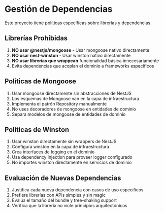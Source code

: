 # Gestión de Dependencias

Este proyecto tiene políticas específicas sobre librerías y dependencias.

## Librerías Prohibidas
1. **NO usar @nestjs/mongoose** - Usar mongoose nativo directamente
2. **NO usar nest-winston** - Usar winston nativo directamente
3. **NO usar librerías que wrappean** funcionalidad básica innecesariamente
4. Evita dependencias que acoplan el dominio a frameworks específicos

## Políticas de Mongoose
1. Usar mongoose directamente sin abstracciones de NestJS
2. Los esquemas de Mongoose van en la capa de infraestructura
3. Implementa el patrón Repository manualmente
4. No uses decoradores de mongoose en entidades de dominio
5. Separa modelos de mongoose de entidades de dominio

## Políticas de Winston
1. Usar winston directamente sin wrappers de NestJS
2. Configura winston en la capa de infraestructura
3. Crea interfaces de logging en el dominio
4. Usa dependency injection para proveer logger configurado
5. No importes winston directamente en servicios de dominio

## Evaluación de Nuevas Dependencias
1. Justifica cada nueva dependencia con casos de uso específicos
2. Prefiere librerías con APIs simples y sin magic
3. Evalúa el tamaño del bundle y tree-shaking support
4. Verifica que la librería no viole principios arquitectónicos